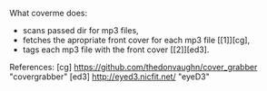 What coverme does:

* scans passed dir for mp3 files,
* fetches the apropriate front cover for each mp3 file [[1]][cg],
* tags each mp3 file with the front cover [[2]][ed3].

References:
[cg] https://github.com/thedonvaughn/cover_grabber "covergrabber"
[ed3] http://eyed3.nicfit.net/ "eyeD3"
